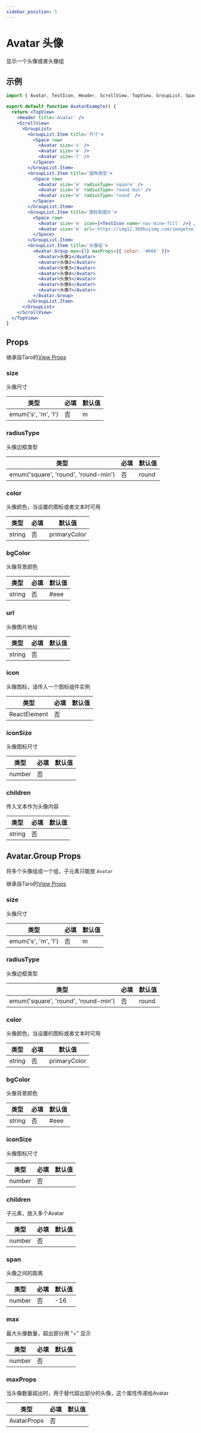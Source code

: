 ```yaml
---
sidebar_position: 5
---
```


# Avatar 头像

显示一个头像或者头像组

## 示例

```jsx
import { Avatar, TestIcon, Header, ScrollView, TopView, GroupList, Space } from '@/duxuiExample'

export default function AvatarExample() {
  return <TopView>
    <Header title='Avatar' />
    <ScrollView>
      <GroupList>
        <GroupList.Item title='尺寸'>
          <Space row>
            <Avatar size='s' />
            <Avatar size='m' />
            <Avatar size='l' />
          </Space>
        </GroupList.Item>
        <GroupList.Item title='圆角类型'>
          <Space row>
            <Avatar size='m' radiusType='square' />
            <Avatar size='m' radiusType='round-min' />
            <Avatar size='m' radiusType='round' />
          </Space>
        </GroupList.Item>
        <GroupList.Item title='图标和图片'>
          <Space row>
            <Avatar size='m' icon={<TestIcon name='nav-mine-fill' />} />
            <Avatar size='m' url='https://img12.360buyimg.com/imagetools/jfs/t1/143702/31/16654/116794/5fc6f541Edebf8a57/4138097748889987.png' />
          </Space>
        </GroupList.Item>
        <GroupList.Item title='头像组'>
          <Avatar.Group max={5} maxProps={{ color: '#666' }}>
            <Avatar>头像1</Avatar>
            <Avatar>头像2</Avatar>
            <Avatar>头像3</Avatar>
            <Avatar>头像4</Avatar>
            <Avatar>头像5</Avatar>
            <Avatar>头像6</Avatar>
            <Avatar>头像7</Avatar>
          </Avatar.Group>
        </GroupList.Item>
      </GroupList>
    </ScrollView>
  </TopView>
}
```

## Props

继承自Taro的[View Props](https://nervjs.github.io/taro-docs/docs/components/viewContainer/view#viewprops)

### size

头像尺寸

| 类型 | 必填 | 默认值 |
| ---- | -------- | ------- |
| emum('s', 'm', 'l') | 否 | m |

### radiusType

头像边框类型

| 类型 | 必填 | 默认值 |
| ---- | -------- | ------- |
| emum('square', 'round', 'round-min') | 否 | round |

### color

头像颜色，当设置的图标或者文本时可用

| 类型 | 必填 | 默认值 |
| ---- | -------- | ------- |
| string | 否 | primaryColor |

### bgColor

头像背景颜色

| 类型 | 必填 | 默认值 |
| ---- | -------- | ------- |
| string | 否 | #eee |

### url

头像图片地址

| 类型 | 必填 | 默认值 |
| ---- | -------- | ------- |
| string | 否 |  |

### icon

头像图标，请传入一个图标组件实例

| 类型 | 必填 | 默认值 |
| ---- | -------- | ------- |
| ReactElement | 否 |  |

### iconSize

头像图标尺寸

| 类型 | 必填 | 默认值 |
| ---- | -------- | ------- |
| number | 否 |  |

### children

传入文本作为头像内容

| 类型 | 必填 | 默认值 |
| ---- | -------- | ------- |
| string | 否 |  |

## Avatar.Group Props

将多个头像组成一个组，子元素只能放 `Avatar`

继承自Taro的[View Props](https://nervjs.github.io/taro-docs/docs/components/viewContainer/view#viewprops)

### size

头像尺寸

| 类型 | 必填 | 默认值 |
| ---- | -------- | ------- |
| emum('s', 'm', 'l') | 否 | m |

### radiusType

头像边框类型

| 类型 | 必填 | 默认值 |
| ---- | -------- | ------- |
| emum('square', 'round', 'round-min') | 否 | round |

### color

头像颜色，当设置的图标或者文本时可用

| 类型 | 必填 | 默认值 |
| ---- | -------- | ------- |
| string | 否 | primaryColor |

### bgColor

头像背景颜色

| 类型 | 必填 | 默认值 |
| ---- | -------- | ------- |
| string | 否 | #eee |

### iconSize

头像图标尺寸

| 类型 | 必填 | 默认值 |
| ---- | -------- | ------- |
| number | 否 |  |

### children

子元素，放入多个Avatar

| 类型 | 必填 | 默认值 |
| ---- | -------- | ------- |
| number | 否 |  |

### span

头像之间的距离

| 类型 | 必填 | 默认值 |
| ---- | -------- | ------- |
| number | 否 | -16 |

### max

最大头像数量，超出部分用 "+" 显示

| 类型 | 必填 | 默认值 |
| ---- | -------- | ------- |
| number | 否 |  |

### maxProps

当头像数量超出时，用于替代超出部分的头像，这个属性传递给Avatar

| 类型 | 必填 | 默认值 |
| ---- | -------- | ------- |
| AvatarProps | 否 |  |






